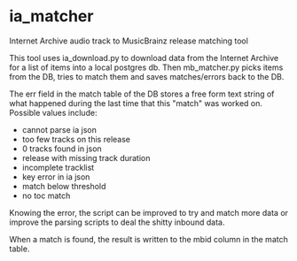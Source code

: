 ia_matcher
==========

Internet Archive audio track to MusicBrainz release matching tool

This tool uses ia_download.py to download data from the Internet Archive for a list of items into a local postgres db.
Then mb_matcher.py picks items from the DB, tries to match them and saves matches/errors back to the DB.

The err field in the match table of the DB stores a free form text string of what happened during the last time that
this "match" was worked on. Possible values include:

 * cannot parse ia json
 * too few tracks on this release
 * 0 tracks found in json
 * release with missing track duration
 * incomplete tracklist
 * key error in ia json
 * match below threshold
 * no toc match
 
 Knowing the error, the script can be improved to try and match more data or improve the parsing scripts to deal
 the shitty inbound data.
 
 When a match is found, the result is written to the mbid column in the match table.
